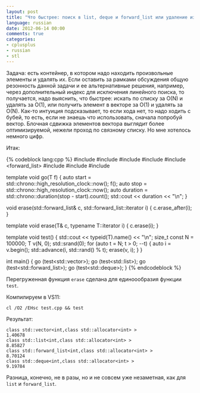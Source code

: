 ```yaml
---
layout: post
title: "Что быстрее: поиск в list, deque и forward_list или удаление из vector"
language: russian
date: 2012-06-14 00:00
comments: true
categories: 
- cplusplus
- russian
- stl
---
```

Задача: есть контейнер, в котором надо находить произвольные элементы и удалять их. Если оставить за рамками обсуждения общую резонность данной задачи и ее альтернативные решения, например, через дополнительный индекс для исключения линейного поиска, то получается, надо выяснить, что быстрее: искать по списку за O(N) и удалять за O(1), или получить элемент в векторе за O(1) и удалять за O(N). Как-то интуиция подсказывает, то если хода нет, то надо ходить с бубей, то есть, если не знаешь что использовать, сначала попробуй вектор. Блочная сдвижка элементов вектора выглядит более оптимизируемой, нежели проход по связному списку. Но мне хотелось немного цифр.

Итак:

{% codeblock lang:cpp %}
#include <future>
#include <vector>
#include <deque>
#include <list>
#include <forward_list>
#include <typeinfo>
#include <iterator>
#include <iostream>

template <typename T>
void go(T f) {
  auto start = std::chrono::high_resolution_clock::now();
  f();
  auto stop = std::chrono::high_resolution_clock::now();
  auto duration = std::chrono::duration<double>(stop - start).count();
  std::cout << duration << "\n";
}

void erase(std::forward_list<int>& c, std::forward_list<int>::iterator i) {
  c.erase_after(i);
}

template <typename T> void erase(T& c, typename T::iterator i) {
  c.erase(i);
}

template <typename T> void test() {
  std::cout << typeid(T).name() << "\n";
  size_t const N = 100000;
  T v(N, 0);
  std::srand(0);
  for (auto t = N; t > 0; --t) {
    auto i = v.begin();
    std::advance(i, std::rand() % t);
    erase(v, i);
  }
}

int main() {
  go (test<std::vector<int>>);
  go (test<std::list<int>>);
  go (test<std::forward_list<int>>);
  go (test<std::deque<int>>);
}
{% endcodeblock %}

Перегруженная функция `erase` сделана для единоообразия функции `test`.

Компилируем в VS11:

    cl /O2 /EHsc test.cpp && test

Результат:

    class std::vector<int,class std::allocator<int> >
    1.40678
    class std::list<int,class std::allocator<int> >
    8.85827
    class std::forward_list<int,class std::allocator<int> >
    8.70124
    class std::deque<int,class std::allocator<int> >
    9.19784

Разница, конечно, не в разы, но и не совсем уже незаметная, как для `list` и `forward_list`.
